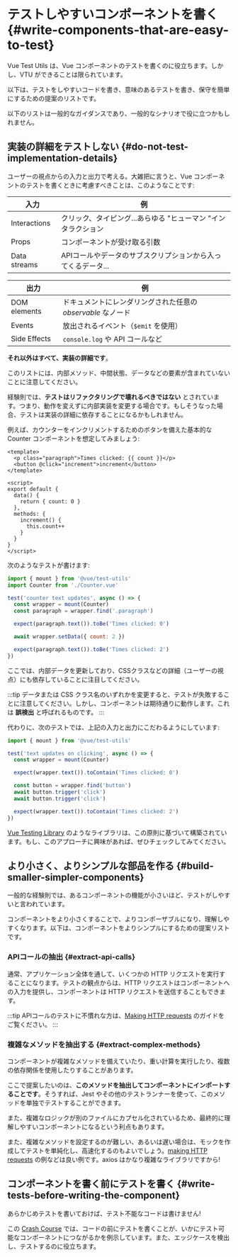# テストしやすいコンポーネントを書く {#write-components-that-are-easy-to-test}

Vue Test Utils は、Vue コンポーネントのテストを書くのに役立ちます。しかし、VTU ができることは限られています。

以下は、テストをしやすいコードを書き、意味のあるテストを書き、保守を簡単にするための提案のリストです。

以下のリストは一般的なガイダンスであり、一般的なシナリオで役に立つかもしれません。

## 実装の詳細をテストしない {#do-not-test-implementation-details}

ユーザーの視点からの入力と出力で考える。大雑把に言うと、Vue コンポーネントのテストを書くときに考慮すべきことは、このようなことです:

| **入力**      | 例                                                   |
| ------------ | ---------------------------------------------------- |
| Interactions | クリック、タイピング...あらゆる "ヒューマン "インタラクション |
| Props        | コンポーネントが受け取る引数                             |
| Data streams | APIコールやデータのサブスクリプションから入ってくるデータ... |

| **出力**      | 例                                                   |
| ------------ | ---------------------------------------------------- |
| DOM elements | ドキュメントにレンダリングされた任意の _observable_ なノード |
| Events       | 放出されるイベント（`$emit` を使用）                      |
| Side Effects | `console.log` や API コールなど                        |

**それ以外はすべて、実装の詳細です**。

このリストには、内部メソッド、中間状態、データなどの要素が含まれていないことに注意してください。

経験則では、**テストはリファクタリングで壊れるべきではない** とされています。つまり、動作を変えずに内部実装を変更する場合です。もしそうなった場合、テストは実装の詳細に依存することになるかもしれません。

例えば、カウンターをインクリメントするためのボタンを備えた基本的な Counter コンポーネントを想定してみましょう:

```vue
<template>
  <p class="paragraph">Times clicked: {{ count }}</p>
  <button @click="increment">increment</button>
</template>

<script>
export default {
  data() {
    return { count: 0 }
  },
  methods: {
    increment() {
      this.count++
    }
  }
}
</script>
```

次のようなテストが書けます:

```js
import { mount } from '@vue/test-utils'
import Counter from './Counter.vue'

test('counter text updates', async () => {
  const wrapper = mount(Counter)
  const paragraph = wrapper.find('.paragraph')

  expect(paragraph.text()).toBe('Times clicked: 0')

  await wrapper.setData({ count: 2 })

  expect(paragraph.text()).toBe('Times clicked: 2')
})
```

ここでは、内部データを更新しており、CSSクラスなどの詳細（ユーザーの視点）にも依存していることに注目してください。

:::tip
データまたは CSS クラス名のいずれかを変更すると、テストが失敗することに注意してください。しかし、コンポーネントは期待通りに動作します。これは **誤検出** と呼ばれるものです。
:::

代わりに、次のテストでは、上記の入力と出力にこだわるようにしています:

```js
import { mount } from '@vue/test-utils'

test('text updates on clicking', async () => {
  const wrapper = mount(Counter)

  expect(wrapper.text()).toContain('Times clicked: 0')

  const button = wrapper.find('button')
  await button.trigger('click')
  await button.trigger('click')

  expect(wrapper.text()).toContain('Times clicked: 2')
})
```

[Vue Testing Library](https://github.com/testing-library/vue-testing-library/) のようなライブラリは、この原則に基づいて構築されています。もし、このアプローチに興味があれば、ぜひチェックしてみてください。

## より小さく、よりシンプルな部品を作る {#build-smaller-simpler-components}

一般的な経験則では、あるコンポーネントの機能が小さいほど、テストがしやすいと言われています。

コンポーネントをより小さくすることで、よりコンポーザブルになり、理解しやすくなります。以下は、コンポーネントをよりシンプルにするための提案リストです。

### APIコールの抽出 {#extract-api-calls}

通常、アプリケーション全体を通して、いくつかの HTTP リクエストを実行することになります。テストの観点からは、HTTP リクエストはコンポーネントへの入力を提供し、コンポーネントは HTTP リクエストを送信することもできます。

:::tip
APIコールのテストに不慣れな方は、[Making HTTP requests](../advanced/http-requests.md) のガイドをご覧ください。
:::

### 複雑なメソッドを抽出する {#extract-complex-methods}

コンポーネントが複雑なメソッドを備えていたり、重い計算を実行したり、複数の依存関係を使用したりすることがあります。

ここで提案したいのは、**このメソッドを抽出してコンポーネントにインポートすることです**。そうすれば、Jest やその他のテストランナーを使って、このメソッドを単独でテストすることができます。

また、複雑なロジックが別のファイルにカプセル化されているため、最終的に理解しやすいコンポーネントになるという利点もあります。

また、複雑なメソッドを設定するのが難しい、あるいは遅い場合は、モックを作成してテストを単純化し、高速化するのもよいでしょう。[making HTTP requests](../advanced/http-requests.md) の例などは良い例です。axios はかなり複雑なライブラリですから!

## コンポーネントを書く前にテストを書く {#write-tests-before-writing-the-component}

あらかじめテストを書いておけば、テスト不能なコードは書けません!

この [Crash Course](../essentials/a-crash-course.md) では、コードの前にテストを書くことが、いかにテスト可能なコンポーネントにつながるかを例示しています。また、エッジケースを検出し、テストするのに役立ちます。

